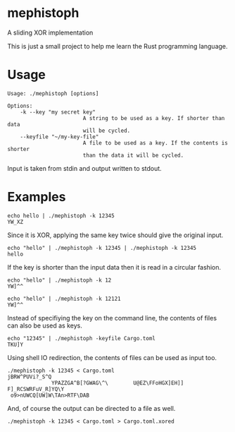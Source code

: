 # mephistoph
A sliding XOR implementation

This is just a small project to help me learn the Rust programming language.

# Usage
    Usage: ./mephistoph [options]

    Options:
        -k --key "my secret key"
                            A string to be used as a key. If shorter than data
                            will be cycled.
        --keyfile "~/my-key-file"
                            A file to be used as a key. If the contents is shorter
                            than the data it will be cycled.
                            
Input is taken from stdin and output written to stdout. 

# Examples

    echo hello | ./mephistoph -k 12345
    YW_XZ
    
Since it is XOR, applying the same key twice should give the original input.

    echo "hello" | ./mephistoph -k 12345 | ./mephistoph -k 12345
    hello
    
If the key is shorter than the input data then it is read in a circular fashion.

    echo "hello" | ./mephistoph -k 12
    YW]^^
    
    echo "hello" | ./mephistoph -k 12121
    YW]^^

Instead of specifiying the key on the command line, the contents of files can also be used as keys.

    echo "12345" | ./mephistoph -keyfile Cargo.toml 
    TKU]Y
    
Using shell IO redirection, the contents of files can be used as input too.

    ./mephistoph -k 12345 < Cargo.toml 
    jBRW^PUVi?_S^Q
                  YPAZZGA^B[?GWAG\^\        U@EZ\FFoHGX]EH]]        F]_RCSWRFuV_R]YQ\Y
     o9>nUWCQ[UW]W\TAn>RTF\DAB

And, of course the output can be directed to a file as well.

    ./mephistoph -k 12345 < Cargo.toml > Cargo.toml.xored

